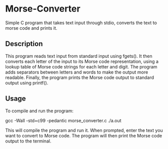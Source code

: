 # Morse-Converter
Simple C program that takes text input through stdio, converts the text to morse code and prints it.

## Description
This program reads text input from standard input using fgets(). It then converts each letter of the input to its Morse code representation, using a lookup table of Morse code strings for each letter and digit. The program adds separators between letters and words to make the output more readable. Finally, the program prints the Morse code output to standard output using printf().

## Usage
To compile and run the program:

gcc -Wall -std=c99 -pedantic morse_converter.c
./a.out

This will compile the program and run it. When prompted, enter the text you want to convert to Morse code. The program will then print the Morse code output to the terminal.
